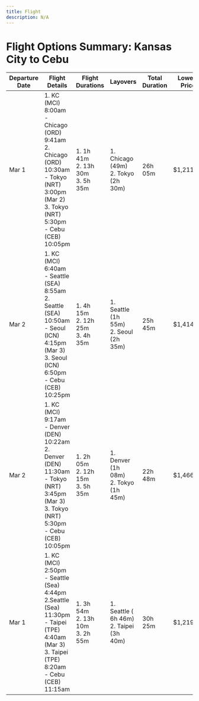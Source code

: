 ```yaml
---
title: Flight
description: N/A
---
```


# Flight Options Summary: Kansas City to Cebu

| Departure Date | Flight Details                                                                                                                                    | Flight Durations                     | Layovers                                   | Total Duration | Lowest Price | Features                                                                           |
| -------------- | ------------------------------------------------------------------------------------------------------------------------------------------------- | ------------------------------------ | ------------------------------------------ | -------------- | ------------ | ---------------------------------------------------------------------------------- |
| Mar 1          | 1. KC (MCI) 8:00am - Chicago (ORD) 9:41am<br>2. Chicago (ORD) 10:30am - Tokyo (NRT) 3:00pm (Mar 2)<br>3. Tokyo (NRT) 5:30pm - Cebu (CEB) 10:05pm  | 1. 1h 41m<br>2. 13h 30m<br>3. 5h 35m | 1. Chicago (49m)<br>2. Tokyo (2h 30m)      | 26h 05m        | $1,211.60    | - Economy Nonchangeable<br>- Economy option available                              |
| Mar 2          | 1. KC (MCI) 6:40am - Seattle (SEA) 8:55am<br>2. Seattle (SEA) 10:50am - Seoul (ICN) 4:15pm (Mar 3)<br>3. Seoul (ICN) 6:50pm - Cebu (CEB) 10:25pm  | 1. 4h 15m<br>2. 12h 25m<br>3. 4h 35m | 1. Seattle (1h 55m)<br>2. Seoul (2h 35m)   | 25h 45m        | $1,414.07    | - Basic Economy<br>- Main Cabin option available<br>- Wi-Fi, entertainment, power  |
| Mar 2          | 1. KC (MCI) 9:17am - Denver (DEN) 10:22am<br>2. Denver (DEN) 11:30am - Tokyo (NRT) 3:45pm (Mar 3)<br>3. Tokyo (NRT) 5:30pm - Cebu (CEB) 10:05pm   | 1. 2h 05m<br>2. 12h 15m<br>3. 5h 35m | 1. Denver (1h 08m)<br>2. Tokyo (1h 45m)    | 22h 48m        | $1,466.60    | - Economy Nonchangeable<br>- Economy option available<br>- In-flight entertainment |
| Mar 1          | 1. KC (MCI) 2:50pm - Seattle (Sea) 4:44pm<br>2.Seattle (Sea) 11:30pm - Taipei (TPE) 4:40am (Mar 3)<br>3. Taipei (TPE) 8:20am - Cebu (CEB) 11:15am | 1. 3h 54m<br>2. 13h 10m<br>3. 2h 55m | 1. Seattle ( 6h 46m)<br>2. Taipei (3h 40m) | 30h 25m        | $1,219.00    | - Economy Nonchangeable<br>- Economy option available<br>- In-flight entertainment |
